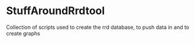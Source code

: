 StuffAroundRrdtool
==================

Collection of scripts used to create the rrd database, to push data in and to create graphs
